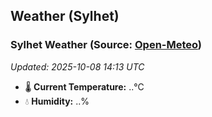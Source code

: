 ## Weather (Sylhet)

<!-- WEATHER-START -->
### Sylhet Weather (Source: [Open-Meteo](https://open-meteo.com))
_Updated: 2025-10-08 14:13 UTC_
* 🌡️ **Current Temperature:** ..°C
* 💧 **Humidity:** ..%
<!-- WEATHER-END -->












